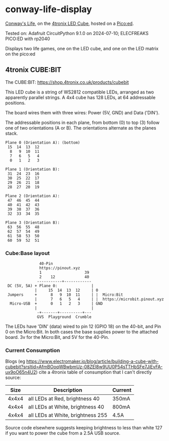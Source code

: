 # conway-life-display

[Conway's Life](https://en.wikipedia.org/wiki/Conway%27s_Game_of_Life), on the [4tronix LED Cube](https://shop.4tronix.co.uk/products/cubebit), hosted on a [Pico:ed](https://www.elecfreaks.com/learn-en/pico-ed/index.html).

Tested on: Adafruit CircuitPython 9.1.0 on 2024-07-10; ELECFREAKS PICO:ED with rp2040

Displays two life games, one on the LED cube, and one on the LED matrix on the pico:ed

## 4tronix CUBE:BIT

The CUBE:BIT: https://shop.4tronix.co.uk/products/cubebit

This LED cube is a string of WS2812 compatible LEDs, arranged as two apparently parallel strings. A 4x4 cube has 128 LEDs, at 64 addressable positions.

The board wires them with three wires: Power (5V, GND) and Data ('DIN').

The addressable positions in each plane, from bottom (0) to top (3) follow one of two orientations (A or B). The orientations alternate as the planes stack.

```
Plane 0 (Orientation A): (bottom)
 15  14  13  12
  8   9  10  11
  7   6   5   4
  0   1   2   3

Plane 1 (Orientation B):
 31  24  23  16
 30  25  22  17
 29  26  21  18
 28  27  20  19

Plane 2 (Orientation A):
 47  46  45  44
 40  41  42  43
 39  38  37  36
 32  33  34  35

Plane 3 (Orientation B):
 63  56  55  48
 62  57  54  49
 61  58  53  50
 60  59  52  51
```

### Cube:Base layout

```
               40-Pin
               https://pinout.xyz
               1                   39
               2    12             40
              -----------+------------
 DC (5V, 5A) + Plane 0:               |
             |     15  14  13  12     | 0
 Jumpers     +      8   9  10  11     | |  Micro:Bit
             |      7   6   5   4     | |  https://microbit.pinout.xyz
  Micro-USB  +      0   1   2   3     | GND
             |                        |
              -+-------+----------+---
              GVS  Playground  Crumble
```

The LEDs have 'DIN' (data) wired to pin 12 (GPIO 18) on the 40-bit, and Pin 0 on the Micro:Bit. In both cases the base supplies power to the attached board. 3v for the Micro:Bit, and 5V for the 40-Pin.

### Current Consumption

Blogs (eg https://www.electromaker.io/blog/article/building-a-cube-with-cubebit?srsltid=AfmBOoqWBwbmUz-08ZEl8w9UU0P54sTTHbSFe7JiEvFA-ux9oO65n4U2) cite a 4tronix table of consumption that I can't directly source:

| Size | Description | Current |
| ---- | ----------- | ------- |
| 4x4x4 | all LEDs at Red, brightness 40 | 350mA |
| 4x4x4 | all LEDs at White, brightness 40 | 800mA |
| 4x4x4 | all LEDs at White, brightness 255 | 4.5A |

Source code elsewhere suggests keeping brightness to less than white 127 if you want to power the cube from a 2.5A USB source.
